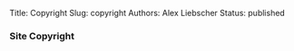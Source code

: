 Title: Copyright
Slug: copyright
Authors: Alex Liebscher
Status: published


<!-- {% block breadcrumbs %}
<ul class="uk-breadcrumb">
  <li><a href="{{ SITEURL }}/index.html">Home</a></li>
  <li><span>Site Copyright</span></li>
</ul>
{% endblock %} -->

<section class="uk-section">
    <div class="uk-container uk-width-2-3">
        <h3>Site Copyright</h3>
    </div>
</section>